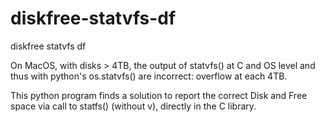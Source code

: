 # diskfree-statvfs-df
diskfree statvfs df

On MacOS, with disks > 4TB, the output of statvfs() at C and OS level and thus with python's os.statvfs() are incorrect: overflow at each 4TB.

This python program finds a solution to report the correct Disk and Free space via call to statfs() (without v), directly in the C library.
